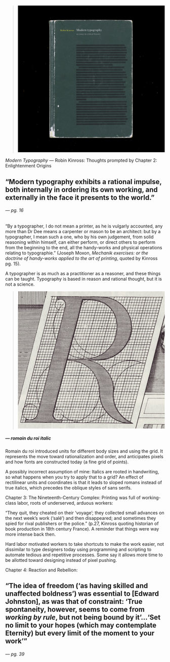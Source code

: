 <a name="kinross02"></a>

>![](images/2/kinross.jpg)

*Modern Typography* — Robin Kinross: Thoughts prompted by Chapter 2: Enlightenment Origins

## “Modern typography exhibits a rational impulse, both internally in ordering its own working, and externally in the face it presents to the world.”
###### — pg. 16

“By a typographer, I do not mean a printer, as he is vulgarly accounted, any more than Dr Dee means a carpenter or mason to be an architect: but by a typographer, I mean such a one, who by his own judgement, from solid reasoning within himself, can either perform, or direct others to perform from the beginning to the end, all the handy-works and physical operations relating to typographie.” (Joseph Moxon, *Mechanik exercises: or the doctrine of handy-works applied to the art of printing*, quoted by Kinross pg. 15).

A typographer is as much as a practitioner as a reasoner, and these things can be taught. Typography is based in reason and rational thought, but it is not a science.

>![](images/3/romainduroi.jpg)
##### — romain du roi italic

Romain du roi introduced units for different body sizes and using the grid.
It represents the move toward rationalization and order, and anticipates pixels and how fonts are constructed today (a fine grid of points).

A possibly incorrect assumption of mine: Italics are rooted in handwriting, so what happens when you try to apply that to a grid? An effect of rectilinear units and coordinates is that it leads to sloped romans instead of true italics, which precedes the oblique styles of sans serifs.

Chapter 3: The Nineteenth-Century Complex: Printing was full of working-class labor, roots of underserved, arduous workers:

“They quit, they cheated on their ‘voyage’; they collected small advances on the next week’s work (‘salé’) and then disappeared; and sometimes they spied for rival publishers or the police.” (p.27, Kinross quoting historian of book production in 18th century France). A reminder that things were way more intense back then.

Hard labor motivated workers to take shortcuts to make the work easier, not dissimilar to type designers today using programming and scripting to automate tedious and repetitive processes. Some say it allows more time to be allotted toward designing instead of pixel pushing.

Chapter 4: Reaction and Rebellion:

## “The idea of freedom (‘as having skilled and unaffected boldness’) was essential to [Edward Johnston], as was that of constraint: ‘True spontaneity, however, seems to come from *working by rule*, but not being bound by it’...‘Set no limit to your hopes (which may contemplate Eternity) but every limit of the moment to your work’”
###### — pg. 39
